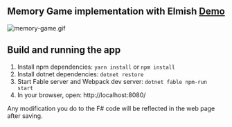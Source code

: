 ## Memory Game implementation with Elmish [Demo](https://fable-elmish.github.io/sample-react-memory-game/)

![memory-game.gif](https://cloud.githubusercontent.com/assets/13316248/24986252/5b46a1ce-1ff9-11e7-8458-034f0b90aea1.gif)

## Build and running the app

1. Install npm dependencies: `yarn install` or `npm install`
2. Install dotnet dependencies: `dotnet restore`
3. Start Fable server and Webpack dev server: `dotnet fable npm-run start`
4. In your browser, open: http://localhost:8080/

Any modification you do to the F# code will be reflected in the web page after saving.

